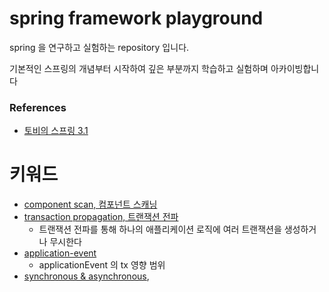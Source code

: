 # spring framework playground

spring 을 연구하고 실험하는 repository 입니다.

기본적인 스프링의 개념부터 시작하여 깊은 부분까지 학습하고 실험하며 아카이빙합니다

### References

- [토비의 스프링 3.1](http://www.yes24.com/Product/Goods/7516911)

# 키워드

- [component scan, 컴포넌트 스캐닝](#)
- [transaction propagation, 트랜잭션 전파](https://github.com/my-research/spring-framework/tree/master/transaction-propagation)
  - 트랜잭션 전파를 통해 하나의 애플리케이션 로직에 여러 트랜잭션을 생성하거나 무시한다
- [application-event](#)
  - applicationEvent 의 tx 영향 범위
- [synchronous & asynchronous](#),

